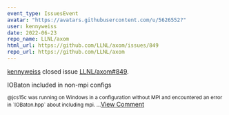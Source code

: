 ```yaml
---
event_type: IssuesEvent
avatar: "https://avatars.githubusercontent.com/u/5626552?"
user: kennyweiss
date: 2022-06-23
repo_name: LLNL/axom
html_url: https://github.com/LLNL/axom/issues/849
repo_url: https://github.com/LLNL/axom
---
```


<a href='https://github.com/kennyweiss' target='_blank'>kennyweiss</a> closed issue <a href='https://github.com/LLNL/axom/issues/849' target='_blank'>LLNL/axom#849</a>.

<p>IOBaton included in non-mpi configs</p><small>@jcs15c was running on Windows in a configuration without MPI and encountered an error in `IOBaton.hpp` about including mpi....</small><a href='https://github.com/LLNL/axom/issues/849' target='_blank'>View Comment</a>